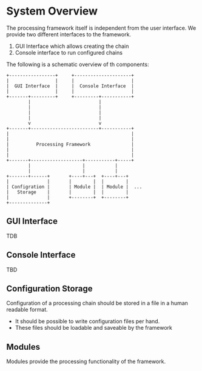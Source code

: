 System Overview
===============

The processing framework itself is independent from the user interface.
We provide two different interfaces to the framework.

1. GUI Interface which allows creating the chain
2. Console interface to run configured chains

The following is a schematic overview of th components:

    +-----------------+     +---------------------+   
    |                 |     |                     |   
    |  GUI Interface  |     |  Console Interface  |   
    |                 |     |                     |   
    +-------+---------+     +---------+-----------+   
            |                         |               
            |                         |               
            |                         |               
            |                         |               
            v                         v               
    +-------+-------------------------+-----------+   
    |                                             |   
    |                                             |   
    |          Processing Framework               |   
    |                                             |   
    |                                             |   
    +-------+-------------------+-----------+-----+   
            |                   |           |         
            |                   |           |         
    +-------+------+       +----+---+  +----+---+     
    |              |       |        |  |        |     
    | Configration |       | Module |  | Module |  ...
    |   Storage    |       |        |  |        |     
    |              |       +--------+  +--------+     
    +--------------+                                  

GUI Interface
-------------

TDB

Console Interface
-----------------

TBD

Configuration Storage
---------------------

Configuration of a processing chain should be stored in a file in a human readable format.

- It should be possible to write configuration files per hand.
- These files should be loadable and saveable by the framework

Modules
-------

Modules provide the processing functionality of the framework.

